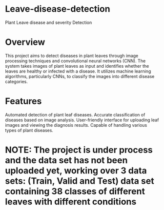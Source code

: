 # Leave-disease-detection
Plant Leave disease and severity Detection

# Overview
This project aims to detect diseases in plant leaves through image processing techniques and convolutional neural networks (CNN). The system takes images of plant leaves as input and identifies whether the leaves are healthy or infected with a disease. It utilizes machine learning algorithms, particularly CNNs, to classify the images into different disease categories.

# Features
Automated detection of plant leaf diseases.
Accurate classification of diseases based on image analysis.
User-friendly interface for uploading leaf images and viewing the diagnosis results.
Capable of handling various types of plant diseases.

# NOTE: The project is under process and the data set has not been uploaded yet, working over 3 data sets: (Train, Valid and Test) data set containing 38 classes of different leaves with different conditions
